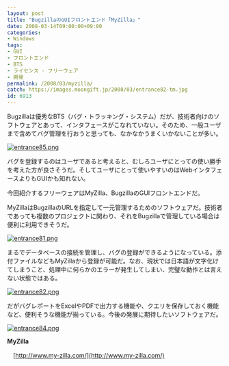 ```yaml
---
layout: post
title: "BugzillaのGUIフロントエンド「MyZilla」"
date: 2008-03-14T09:00:00+09:00
categories:
- Windows
tags: 
- GUI
- フロントエンド
- BTS
- ライセンス - フリーウェア
- 開発
permalink: /2008/03/myzilla/
catch: https://images.moongift.jp/2008/03/entrance82-tm.jpg
id: 6913
---
```

Bugzillaは優秀なBTS（バグ・トラッキング・システム）だが、技術者向けのソフトウェアとあって、インタフェースがこなれていない。そのため、一般ユーザまで含めてバグ管理を行おうと思っても、なかなかうまくいかないことが多い。

  

[![entrance85.png](https://images.moongift.jp/2008/03/entrance85-tm.jpg)](https://images.moongift.jp/2008/03/entrance85.jpg)

  

バグを登録するのはユーザであると考えると、むしろユーザにとっての使い勝手を考えた方が良さそうだ。そしてユーザにとって使いやすいのはWebインタフェースよりもGUIかも知れない。

  

今回紹介するフリーウェアはMyZilla、BugzillaのGUIフロントエンドだ。

  
  
<!--more-->  

MyZillaはBugzillaのURLを指定して一元管理するためのソフトウェアだ。技術者であっても複数のプロジェクトに関わり、それをBugzillaで管理している場合は便利に利用できそうだ。

  

[![entrance81.png](https://images.moongift.jp/2008/03/entrance81-tm.jpg)](https://images.moongift.jp/2008/03/entrance81.jpg)

  

まるでデータベースの接続を管理し、バグの登録ができるようになっている。添付ファイルなどもMyZillaから登録が可能だ。なお、現状では日本語が文字化けてしまうこと、処理中に何らかのエラーが発生してしまい、完璧な動作とは言えない状態ではある。

  

[![entrance82.png](https://images.moongift.jp/2008/03/entrance82-tm.jpg)](https://images.moongift.jp/2008/03/entrance82.jpg)

  

だがバグレポートをExcelやPDFで出力する機能や、クエリを保存しておく機能など、便利そうな機能が揃っている。今後の発展に期待したいソフトウェアだ。

  

[![entrance84.png](https://images.moongift.jp/2008/03/entrance84-tm.jpg)](https://images.moongift.jp/2008/03/entrance84.jpg)

  

**MyZilla**  
  
　[http://www.my-zilla.com/](http://www.my-zilla.com/)

  
